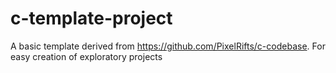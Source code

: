 # c-template-project
A basic template derived from https://github.com/PixelRifts/c-codebase. For easy creation of exploratory projects
